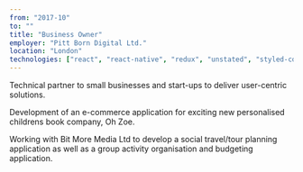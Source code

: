 ```yaml
---
from: "2017-10"
to: ""
title: "Business Owner"
employer: "Pitt Born Digital Ltd."
location: "London"
technologies: ["react", "react-native", "redux", "unstated", "styled-components", "firebase", "gatsby"]
---
```


Technical partner to small businesses and start-ups to deliver user-centric solutions.

Development of an e-commerce application for exciting new personalised childrens book company, Oh Zoe.

Working with Bit More Media Ltd to develop a social travel/tour planning application as well as a group activity organisation and budgeting application.
